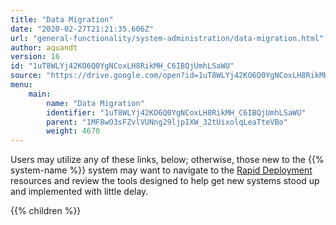 ```yaml
---
title: "Data Migration"
date: "2020-02-27T21:21:35.606Z"
url: "general-functionality/system-administration/data-migration.html"
author: aquandt
version: 16
id: "1uT8WLYj42KO6Q0YgNCoxLH8RikMH_C6IBQjUmhLSaWU"
source: "https://drive.google.com/open?id=1uT8WLYj42KO6Q0YgNCoxLH8RikMH_C6IBQjUmhLSaWU"
menu:
    main:
        name: "Data Migration"
        identifier: "1uT8WLYj42KO6Q0YgNCoxLH8RikMH_C6IBQjUmhLSaWU"
        parent: "1MF8wO3sFZvlVUNng29ljpIXW_32tUixolqLeaTteVBo"
        weight: 4670
---
```









Users may utilize any of these links, below; otherwise, those new to the {{% system-name %}} system may want to navigate to the [Rapid Deployment](../../rapid-deployment.html) resources and review the tools designed to help get new systems stood up and implemented with little delay.











{{% children %}}

